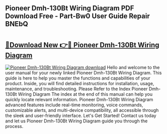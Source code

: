 ## Pioneer Dmh-130Bt Wiring Diagram PDF Download Free - Part-Bw0 User Guide Repair BNEbQ

# <h2><a href="http://dfsajru.blite.top/?on=Pioneer+Dmh-130Bt+Wiring+Diagram">🔗Download New 👉🔴 Pioneer Dmh-130Bt Wiring Diagram</a></h2>

[![Pioneer Dmh-130Bt Wiring Diagram download](https://i.imgur.com/lujVjoI.png)](http://dfsajru.blite.top/?on=Pioneer+Dmh-130Bt+Wiring+Diagram)
Hello and welcome to the user manual for your newly linked Pioneer Dmh-130Bt Wiring Diagram. This guide is here to help you master the functions and capabilities of your product. Inside, you will find detailed instructions for installation, usage, maintenance, and troubleshooting. Please Refer to the Index Pioneer Dmh-130Bt Wiring Diagram The index at the end of this manual can help you quickly locate relevant information. Pioneer Dmh-130Bt Wiring Diagram advanced features include real-time monitoring, voice commands, customizable alerts, and multi-device compatibility, all accessible through the sleek and user-friendly interface. Let's Get Started! Contact us today and let us Pioneer Dmh-130Bt Wiring Diagram guide you through the process.
